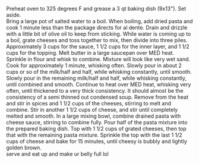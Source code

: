 Preheat oven to 325 degrees F and grease a 3 qt baking dish (9x13").  Set aside.  
Bring a large pot of salted water to a boil.  When boiling, add dried pasta and cook 1 minute less than the package directs for al dente.  Drain and drizzle with a little bit of olive oil to keep from sticking.
While water is coming up to a boil, grate cheeses and toss together to mix, then divide into three piles.  Approximately 3 cups for the sauce, 1 1/2 cups for the inner layer, and 1 1/2 cups for the topping.
Melt butter in a large saucepan over MED heat.  Sprinkle in flour and whisk to combine.  Mixture will look like very wet sand.  Cook for approximately 1 minute, whisking often.  Slowly pour in about 2 cups or so of the milk/half and half, while whisking constantly, until smooth.  Slowly pour in the remaining milk/half and half, while whisking constantly, until combined and smooth.
Continue to heat over MED heat, whisking very often, until thickened to a very thick consistency.  It should almost be the consistency of a semi thinned out condensed soup.
Remove from the heat and stir in spices and 1 1/2 cups of the cheeses, stirring to melt and combine.  Stir in another 1 1/2 cups of cheese, and stir until completely melted and smooth.
In a large mixing bowl, combine drained pasta with cheese sauce, stirring to combine fully.  Pour half of the pasta mixture into the prepared baking dish.  Top with 1 1/2 cups of grated cheeses, then top that with the remaining pasta mixture.
Sprinkle the top with the last 1 1/2 cups of cheese and bake for 15 minutes, until cheesy is bubbly and lightly golden brown.  
serve and eat up and make ur belly full lol